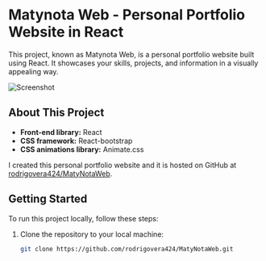 # Matynota Web - Personal Portfolio Website in React

This project, known as Matynota Web, is a personal portfolio website built using React. It showcases your skills, projects, and information in a visually appealing way.

![Screenshot](MatyNotaWeb-main\MatyNotaWeb-main\src\assets\img)

## About This Project

- **Front-end library:** React
- **CSS framework:** React-bootstrap
- **CSS animations library:** Animate.css

I created this personal portfolio website and it is hosted on GitHub at [rodrigovera424/MatyNotaWeb](https://github.com/rodrigovera424/MatyNotaWeb).

## Getting Started

To run this project locally, follow these steps:

1. Clone the repository to your local machine:

   ```bash
   git clone https://github.com/rodrigovera424/MatyNotaWeb.git
   ```
